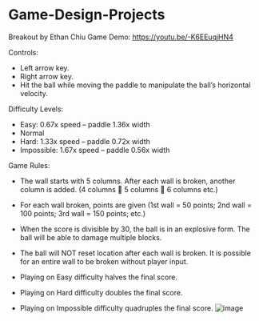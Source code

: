 # Game-Design-Projects

Breakout by Ethan Chiu
Game Demo: https://youtu.be/-K6EEuqjHN4


Controls:
-	Left arrow key.
-	Right arrow key.
-	Hit the ball while moving the paddle to manipulate the ball’s horizontal velocity.

Difficulty Levels:
-	Easy: 0.67x speed – paddle 1.36x width
-	Normal
-	Hard: 1.33x speed – paddle 0.72x width
-	Impossible: 1.67x speed – paddle 0.56x width

Game Rules:
-	The wall starts with 5 columns. After each wall is broken, another column is added. (4 columns  5 columns  6 columns etc.)
-	For each wall broken, points are given (1st wall = 50 points; 2nd wall = 100 points; 3rd wall = 150 points; etc.)
-	When the score is divisible by 30, the ball is in an explosive form. The ball will be able to damage multiple blocks.
-	The ball will NOT reset location after each wall is broken. It is possible for an entire wall to be broken without player input.

-	Playing on Easy difficulty halves the final score.
-	Playing on Hard difficulty doubles the final score.
-	Playing on Impossible difficulty quadruples the final score.
![image](https://github.com/echiubc/Game-Design-Projects/assets/139168248/3ee0530e-0dc3-4898-bba2-a92ac736fe89)

